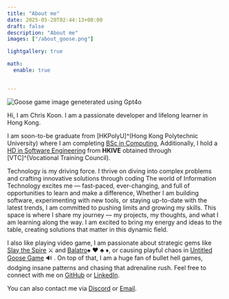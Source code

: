 ```yaml
---
title: "About me"
date: 2025-05-20T02:44:13+08:00
draft: false
description: "About me"
images: ["/about_goose.png"]

lightgallery: true

math:
  enable: true


---
```



![Goose game image geneterated using Gpt4o](/images/about_goose.png "Goose game image geneterated using Gpt4o")



Hi, I am Chris Koon. I am a passionate developer and lifelong learner in Hong Kong.

I am soon-to-be graduate from [HKPolyU]^(Hong Kong Polytechnic University) where I am completing 
[BSc in Computing](https://www.polyu.edu.hk/comp/study/ug-programmes/comp/), 
Additionally, I hold a 
[HD in Software Engineering](https://www.vtc.edu.hk/admission/en/programme/it114105-higher-diploma-in-software-engineering/)
from **HKIVE** obtained through [VTC]^(Vocational Training Council). 

Technology is my driving force.
I thrive on diving into complex problems and crafting innovative solutions through coding
The world of Information Technology excites me  — fast-paced, 
ever-changing, and full of opportunities to learn and make a difference, 
Whether I am building software, experimenting with new tools, 
or staying up-to-date with the latest trends, I am committed to pushing limits and growing my skills.
This space is where I share my journey — my projects, my thoughts, and what I am learning along the way. 
I am excited to bring my energy and ideas to the table, creating solutions that matter in this dynamic field.

 
I also like playing video game, I am passionate about strategic gems like 
[Slay the Spire](https://store.steampowered.com/app/646570/Slay_the_Spire/) :crossed_swords:
and [Balatro](https://store.steampowered.com/app/2379780/Balatro/):spades: :hearts: :clubs: :diamonds:,
or causing playful chaos in [Untitled Goose Game](https://store.steampowered.com/app/837470/Untitled_Goose_Game/) :loud_sound: . 
On top of that, I am a huge fan of bullet hell games, dodging insane patterns and chasing that adrenaline rush.
Feel free to connect with me on [GitHub](https://github.com/ChrisWK51) or [LinkedIn](https://linkedin.com/in/koonchris).

You can also contact me via [Discord](https://discordapp.com/users/924571292244525057) or [Email](mailto:koon.chunkit@outlook.com).
